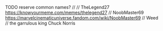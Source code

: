 TODO reserve common names?
	//
	// TheLegend27 https://knowyourmeme.com/memes/thelegend27
	// NoobMaster69 https://marvelcinematicuniverse.fandom.com/wiki/NoobMaster69
	// Weed
	// the garrulous king
	Chuck Norris

